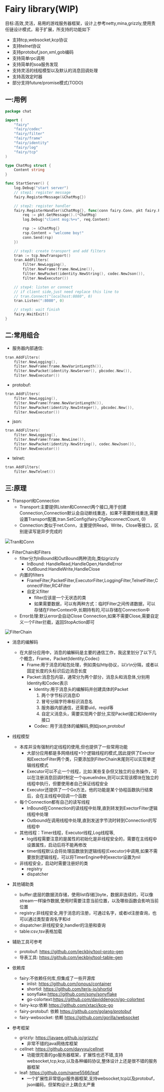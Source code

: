 # Fairy library(WIP)

目标:高效,灵活，易用的游戏服务器框架，设计上参考netty,mina,grizzly,使用责任链设计模式，易于扩展，所支持的功能如下

- 支持tcp,websocket,kcp协议
- 支持telnet协议
- 支持protobuf,json,xml,gob编码
- 支持简单rpc调用
- 支持简单的soa服务发现
- 支持灵活的线程模型以及默认的消息回调处理
- 支持高效定时器
- 部分支持future/promise模式(TODO)

## 一:用例

```go
package chat

import (
    "fairy"
    "fairy/codec"
    "fairy/filter"
    "fairy/frame"
    "fairy/identity"
    "fairy/log"
    "fairy/tcp"
)

type ChatMsg struct {
    Content string
}

func StartServer() {
    log.Debug("start server")
    // step1: register message
    fairy.RegisterMessage(&ChatMsg{})

    // step2: register handler
    fairy.RegisterHandler(&ChatMsg{}, func(conn fairy.Conn, pkt fairy.Packet) {
        req := pkt.GetMessage().(*ChatMsg)
        log.Debug("client msg:%+v", req.Content)

        rsp := &ChatMsg{}
        rsp.Content = "welcome boy!"
        conn.Send(rsp)
    })

    // step3: create transport and add filters
    tran := tcp.NewTransport()
    tran.AddFilters(
        filter.NewLogging(),
        filter.NewFrame(frame.NewLine()),
        filter.NewPacket(identity.NewString(), codec.NewJson()),
        filter.NewExecutor())

    // step4: listen or connect
    // if client side,just need replace this line to
    // tran.Connect("localhost:8080", 0)
    tran.Listen(":8080", 0)

    // step5: wait finish
    fairy.WaitExit()
}
```

## 二:常用组合

- 服务器内部通信:

``` go
tran.AddFilters(
    filter.NewLogging(),
    filter.NewFrame(frame.NewVarintLength()),
    filter.NewPacket(identity.NewServer(), pbcodec.New()),
    filter.NewExecutor())
```

- protobuf:

``` go
tran.AddFilters(
    filter.NewLogging(),
    filter.NewFrame(frame.NewVarintLength()),
    filter.NewPacket(identity.NewInteger(), pbcodec.New()),
    filter.NewExecutor())
```

- json:

``` go
tran.AddFilters(
    filter.NewLogging(),
    filter.NewFrame(frame.NewLine()),
    filter.NewPacket(identity.NewString(), codec.NewJson()),
    filter.NewExecutor())
```

- telnet:

``` go
tran.AddFilters(
    filter.NewTelnet())
```

## 三:原理

- Transport和Connection
  - Transport:主要提供Listen和Connect两个接口,用于创建Connection,Connection默认会自动断线重连，如果不需要断线重连,需要设置Transport配置,tran.SetConfig(fairy.CfgReconnectCount, 0)
  - Connection:类似于net.Conn，主要提供Read，Write，Close等接口，区别是读写是异步完成的

 ![Tran和Conn](doc/tran-conn.png)

- FilterChain和Filters
  - filter分为InBound和OutBound两种流向,类似grizzly
    - InBound: HandleRead,HandleOpen,HandleError
    - OutBound:HandleWrite,HandleClose
  - 内置的filters
    - FrameFilter,PacketFilter,ExecutorFilter,LoggingFilter,TelnetFilter,ConnectFilter,RC4Filter
    - 自定义filter
      - filter应该是一个无状态的类
      - 如果需要数据，可以有两种方式：临时Filter之间传递数据，可以存储在FilterContext中,长期持有的,可以存储在Connection中
  - Error处理:默认error会自动Close Connection,如果不需要Close,需要自定义一个Filter拦截，返回StopAction即可

![FilterChain](doc/filterchain.png)

- 消息的编解码
  - 在大部分应用中，消息的编解码是主要的通信工作，我这里划分了以下几个概念，Frame，Packet(Identity,Codec)
    - Frame:用于消息的粘包处理，例如类似http协议，以\r\n分隔，或者以固定长度的头标识后边消息长度
    - Packet:消息包内容，通常分为两个部分，消息头和消息体,分别用Identity和Codec表示
      - Identity:用于消息头的编解码并创建具体的Packet
        1. 两个字节标识消息ID
        2. 冒号分隔字符串标识消息名
        3. 服务器内部通信，还需要uid，reqid等
        4. 自定义消息头，需要实现两个部分,实现Packet接口和Identity接口
      - Codec:   用于消息体的编解码,例如json,protobuf

- 线程模型
  - 本库并没有强制约定线程的使用,但也提供了一些常用功能
    - 大部分应用都是多网络线程+1个逻辑线程的模式,因此提供了Exector和ExectorFilter两个类，只要添加到FilterChain末尾则可以实现单逻辑线程模式
    - Executor可以不止一个线程，比如:某些复杂但又独立的业务操作，可以在注册消息回调时制定一个queueIndex,则可以实现该模块在独立的线程中执行，但要使用者自己保证线程安全
    - Executor还提供了一个Go方法，他的功能是某个协程函数执行结束后，会在主线程中回调一个函数
  - 每个Connection都有自己的读写线程
    - InBound在Connection的读线程中处理,直到转发到ExectorFilter逻辑线程中处理
    - Outbound在调用线程中处理,直到发送字节流时转到Connection的写线程中
  - 其他线程：Timer线程，Executor线程,Log线程等,
    - log线程需要注意的是属性的初始化是非线程安全的，需要在主线程中设置属性，启动后将不能再修改
    - timer线程默认会将处理函数放到逻辑线程(Executor)中调用,如果不需要放到逻辑线程，可以将TimerEngine中的exector设置为nil
  - 非线程安全，启动时需要注册好的类
    - registry
    - dispatcher

- 其他辅助类
  - buffer:底层的数据流存储，使用list存储[]byte，数据非连续的，可以像stream一样操作数据,使用时需要注意当前位置，以及哪些函数会影响当前位置
  - registry:非线程安全,用于消息的注册，可通过名字，或者id注册查询，也可以通过类型查询名字和id
  - dispatcher:非线程安全,handler的注册和查询
  - table:csv,tsv表格加载

- 辅助工具可参考
  - protobuf: https://github.com/jeckbjy/tool-proto-gen
  - 导表工具:  https://github.com/jeckbjy/tool-table-gen

- 依赖库
  - fairy:不依赖任何库,但集成了一些开源库
    - inlist: https://github.com/ionous/container
    - shortid: https://github.com/teris-io/shortid
    - sonyflake:https://github.com/sony/sonyflake
    - go-colortext:https://github.com/daviddengcn/go-colortext
  - fairy-kcp:依赖 https://github.com/xtaci/kcp-go
  - fairy-protobuf: 依赖 https://github.com/golang/protobuf
  - fairy-websocket: 依赖 https://github.com/gorilla/websocket

- 参考框架
  - grizzly: https://javaee.github.io/grizzly/
    - 非常不错的java网络库框架
  - cellnet: https://github.com/davyxu/cellnet 
    - 功能很完善的go服务器框架，扩展性也还不错,支持websocket,tcp,kcp,以及各种编码协议,整体设计上还是很不错的服务器框架
  - leaf: https://github.com/name5566/leaf
    - 一个扩展性非常低go服务器框架,支持websocket,tcp以及protobuf，json编码，但架构设计上耦合太严重
